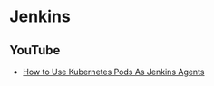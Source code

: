 # Jenkins

## YouTube

* [How to Use Kubernetes Pods As Jenkins Agents](https://www.youtube.com/watch?v=ZXaorni-icg)

